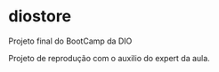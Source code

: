 # diostore
Projeto final do BootCamp da DIO

Projeto de reprodução com o auxilio do expert da aula.
